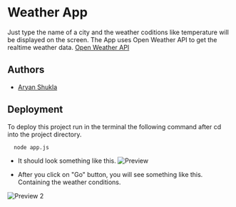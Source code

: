 
# Weather App

Just type the name of a city and the weather coditions like temperature will be displayed on the screen. The App uses Open Weather API to get the realtime weather data.
[Open Weather API](https://openweathermap.org/api)



## Authors

- [Aryan Shukla](https://www.github.com/aryannewyork)


## Deployment

To deploy this project run in the terminal the following command after cd into the project directory.

```bash
  node app.js
```

- It should look something like this.
![Preview](https://user-images.githubusercontent.com/79625246/174285308-d5989416-57b9-4467-b429-e0c498be440e.jpg)

- After you click on "Go" button, you will see something like this. Containing the weather conditions.



![Preview 2](https://user-images.githubusercontent.com/79625246/174285300-1de774fb-e39f-4a82-ba08-1fcaaf3c284c.jpg)
